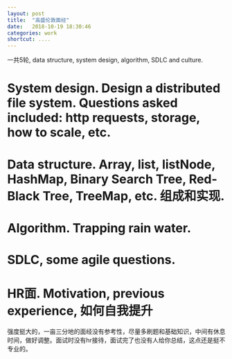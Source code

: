 ```yaml
---
layout: post
title:  "高盛伦敦面经"
date:   2018-10-19 18:30:46
categories: work
shortcut: ....
---
```


一共5轮, data structure, system design, algorithm, SDLC and culture.

# System design. Design a distributed file system. Questions asked included: http requests, storage, how to scale, etc.

# Data structure. Array, list, listNode, HashMap, Binary Search Tree, Red-Black Tree, TreeMap, etc. 组成和实现.

# Algorithm. Trapping rain water.

# SDLC, some agile questions.

# HR面. Motivation, previous experience, 如何自我提升

强度挺大的，一亩三分地的面经没有参考性，尽量多刷题和基础知识，中间有休息时间，做好调整。面试时没有hr接待，面试完了也没有人给你总结，这点还是挺不专业的。